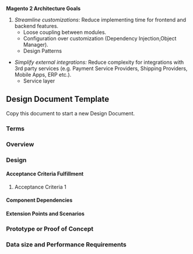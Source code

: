 
**Magento 2 Architecture Goals**


1. *Streamline customizations*:  Reduce implementing time for frontend and backend features. 
    - Loose coupling between modules. 
    - Configuration over customization (Dependency Injection,Object Manager).
    - Design Patterns
- *Simplify external integrations:* Reduce complexity for integrations with 3rd party services 
(e.g. Payment Service Providers, Shipping Providers, Mobile Apps, ERP  etc.).
  - Service layer 

## Design Document Template

Copy this document to start a new Design Document.

### Terms

<!-- Describe any new terms used in the document -->

### Overview

<!-- Describe what we are trying to solve and a few sentence summary of design approach. -->

### Design

<!-- In this section provide relevant details at a high level, including the introduction of any new technologies being utilized for the design. 

Hints:
1. What breaking changes are expected? 
1. What information will be logged?
1. New data or config that should be propagated from dev to production?
1. Will this work on read-only filesystem? If no, provide details about what functionality requires writable filesystem.
1. Does this increase downtime?
1. What data or code migration is required? Describe possible ways of automatic migration, as well as highlight what can be done only manually.
1. Is there existing open source solution that can be used here? Can it be implemented using existing Magento feature?
1. Is any performance degradation expected, including application under high load?
1. Will it influence horizontal scalability of Magento? Does it introduce new tables? New foreign Keys? Can it be put to separate database? Is it failsafe?
1. Any new vulnerability type possible?
   1. New entry point introduced?
   1. Store or user data exposed?
   1. Is encryption needed?
   1. New ACL rule is needed?
1. New type of tests needed? New static tests?
1. Any staged content? How will it work with staged content?
1. Any new cacheable content? What pages will have to be invalidated if the content changes? Any new pages? More versions of existing content should be cached? Modifications to caching engine?
1. Is it isolated? Is it a routine work that does not require domain knowledge?
-->

#### Acceptance Criteria Fulfillment

<!-- If the document is intended for an existing story/task, provide alignment with its acceptance criteria. -->

1. Acceptance Criteria 1
  <!-- Description how acceptance criteria will be achieved --> 

#### Component Dependencies

<!-- List of components or epics that should be implemented to finish this epic --> 

#### Extension Points and Scenarios

<!-- In this section describe customization points that can be used by third party developers to customize behavior described in design -->

### Prototype or Proof of Concept

<!-- Is a proof of concept available for the design? If so provide a git gist or branch demonstrating the design. --> 

### Data size and Performance Requirements

<!-- If new behaviour is planned to be implemented, data and performance requirements must be described here. No significant resource consumption growth is allowed. --> 


